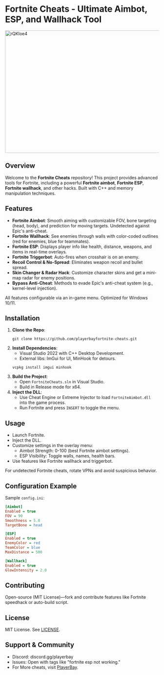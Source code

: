 # Fortnite Cheats - Ultimate Aimbot, ESP, and Wallhack Tool

<img width="711" height="400" alt="rQKIoe4" src="https://github.com/user-attachments/assets/2c67f0b7-1f1e-409b-89e0-5b3b39c4e701" />


## Overview
Welcome to the **Fortnite Cheats** repository! This project provides advanced tools for Fortnite, including a powerful **Fortnite aimbot**, **Fortnite ESP**, **Fortnite wallhack**, and other hacks. Built with C++ and memory manipulation techniques.


## Features
- **Fortnite Aimbot**: Smooth aiming with customizable FOV, bone targeting (head, body), and prediction for moving targets. Undetected against Epic's anti-cheat.
- **Fortnite Wallhack**: See enemies through walls with color-coded outlines (red for enemies, blue for teammates).
- **Fortnite ESP**: Displays player info like health, distance, weapons, and items in real-time overlays.
- **Fortnite Triggerbot**: Auto-fires when crosshair is on an enemy.
- **Recoil Control & No-Spread**: Eliminates weapon recoil and bullet spread.
- **Skin Changer & Radar Hack**: Customize character skins and get a mini-map radar for enemy positions.
- **Bypass Anti-Cheat**: Methods to evade Epic's anti-cheat system (e.g., kernel-level injection).

All features configurable via an in-game menu. Optimized for Windows 10/11.

## Installation
1. **Clone the Repo**:
   ```
   git clone https://github.com/playerbayfortnite-cheats.git
   ```
2. **Install Dependencies**:
   - Visual Studio 2022 with C++ Desktop Development.
   - External libs: ImGui for UI, MinHook for detours.
   ```
   vcpkg install imgui minhook
   ```
3. **Build the Project**:
   - Open `FortniteCheats.sln` in Visual Studio.
   - Build in Release mode for x64.
4. **Inject the DLL**:
   - Use Cheat Engine or Extreme Injector to load `FortniteAimbot.dll` into the game process.
   - Run Fortnite and press `INSERT` to toggle the menu.


## Usage
- Launch Fortnite.
- Inject the DLL.
- Customize settings in the overlay menu:
  - Aimbot Strength: 0-100 (best Fortnite aimbot settings).
  - ESP Visibility: Toggle walls, names, health bars.
- Use features like Fortnite wallhack and triggerbot.

For undetected Fortnite cheats, rotate VPNs and avoid suspicious behavior.

## Configuration Example
Sample `config.ini`:

```ini
[Aimbot]
Enabled = true
FOV = 90
Smoothness = 5.0
TargetBone = head

[ESP]
Enabled = true
EnemyColor = red
TeamColor = blue
MaxDistance = 500

[Wallhack]
Enabled = true
GlowIntensity = 2.0
```

## Contributing
Open-source (MIT License)—fork and contribute features like Fortnite speedhack or auto-build script.

## License
MIT License. See [LICENSE](LICENSE).

## Support & Community
- Discord: discord.gg/playerbay
- Issues: Open with tags like "fortnite esp not working."
- For More cheats, visit [PlayerBay](https://playerbay.net/).
